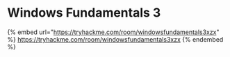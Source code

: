 # Windows Fundamentals 3

{% embed url="https://tryhackme.com/room/windowsfundamentals3xzx" %}
https://tryhackme.com/room/windowsfundamentals3xzx
{% endembed %}

